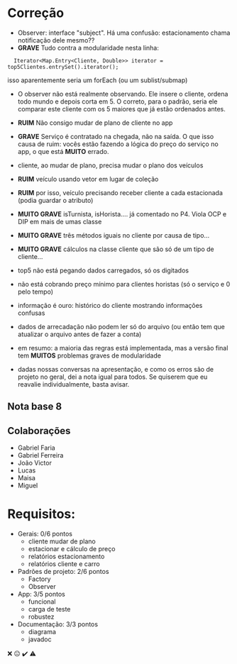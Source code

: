 # Correção

  - Observer: interface "subject". Há uma confusão: estacionamento chama notificação dele mesmo??
  - **GRAVE** Tudo contra a modularidade nesta linha:

```
  Iterator<Map.Entry<Cliente, Double>> iterator = top5Clientes.entrySet().iterator();
```

isso aparentemente seria um forEach (ou um sublist/submap)

  - O observer não está realmente observando. Ele insere o cliente, ordena todo mundo e depois corta em 5. O correto, para o padrão, seria ele comparar este cliente com os 5 maiores que já estão ordenados antes.

  - **RUIM** Não consigo mudar de plano de cliente no app
  - **GRAVE** Serviço é contratado na chegada, não na saída. O que isso causa de ruim: vocês estão fazendo a lógica do preço do serviço no app, o que está **MUITO** errado.

  - cliente, ao mudar de plano, precisa mudar o plano dos veículos
  - **RUIM** veículo usando vetor em lugar de coleção
  - **RUIM** por isso, veículo precisando receber cliente a cada estacionada (podia guardar o atributo)
  - **MUITO GRAVE** isTurnista, isHorista.... já comentado no P4. Viola OCP e DIP em mais de umas classe
  - **MUITO GRAVE** três métodos iguais no cliente por causa de tipo... 
  - **MUITO GRAVE** cálculos na classe cliente que são só de um tipo de cliente... 
    

  - top5 não está pegando dados carregados, só os digitados
  - não está cobrando preço mínimo para clientes horistas (só o serviço e 0 pelo tempo)
  - informação é ouro: histórico do cliente mostrando informações confusas
  - dados de arrecadação não podem ler só do arquivo (ou então tem que atualizar o arquivo antes de fazer a conta)

  - em resumo: a maioria das regras está implementada, mas a versão final tem **MUITOS** problemas graves de modularidade

  - dadas nossas conversas na apresentação, e como os erros são de projeto no geral, dei a nota igual para todos. Se quiserem que eu reavalie individualmente, basta avisar. 

## Nota base 8 

## Colaborações
  - Gabriel Faria
  - Gabriel Ferreira
  - João Victor
  - Lucas
  - Maisa 
  - Miguel
    


# Requisitos:
  - Gerais: 0/6 pontos
    - cliente mudar de plano
    - estacionar e cálculo de preço
    - relatórios estacionamento
    - relatórios cliente e carro
  - Padrões de projeto: 2/6 pontos
    - Factory 
    - Observer
  - App: 3/5 pontos
    - funcional 
    - carga de teste
    - robustez
  - Documentação: 3/3 pontos
    - diagrama 
    - javadoc 


❌
😐
✔️
⚠️